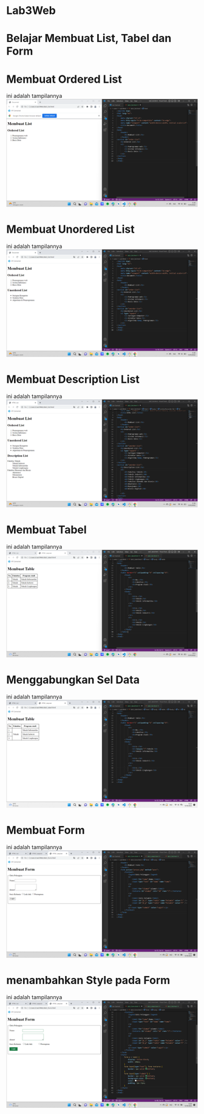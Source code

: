 # Lab3Web
# Belajar Membuat List, Tabel dan Form

# Membuat Ordered List
ini adalah tampilannya 
![Gambar 1](ss1.png)

# Membuat Unordered List
ini adalah tampilannya
![Gambar 1](ss2.png)

# Membuat Description List
ini adalah tampilannya
![Gambar 1](ss3.png)

# Membuat Tabel
ini adalah tampilannya
![Gambar 1](ss4.png)

# Menggabungkan Sel Data
ini adalah tampilannya 
![Gambar 1](ss5.png)

# Membuat Form 
ini adalah tampilannya
![Gambar 1](ss6.png)

# menambahkan Style pada Form
ini adalah tampilannya
![Gambar 1](ss7.png)
